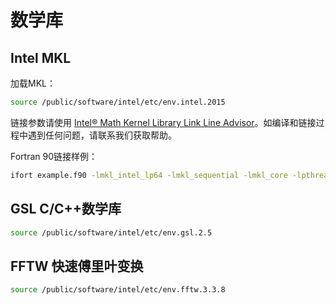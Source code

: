 # 数学库

## Intel MKL 

加载MKL：

```bash
source /public/software/intel/etc/env.intel.2015
```

链接参数请使用 [Intel® Math Kernel Library Link Line Advisor][1]。如编译和链接过程中遇到任何问题，请联系我们获取帮助。

Fortran 90链接样例：

```bash
ifort example.f90 -lmkl_intel_lp64 -lmkl_sequential -lmkl_core -lpthread
```

## GSL C/C++数学库

```bash
source /public/software/intel/etc/env.gsl.2.5
```

## FFTW 快速傅里叶变换

```bash
source /public/software/intel/etc/env.fftw.3.3.8
```

[1]: https://software.intel.com/en-us/articles/intel-mkl-link-line-advisor